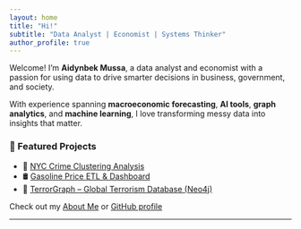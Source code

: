 ```yaml
---
layout: home
title: "Hi!"
subtitle: "Data Analyst | Economist | Systems Thinker"
author_profile: true
---
```


Welcome! I’m **Aidynbek Mussa**, a data analyst and economist with a passion for using data to drive smarter decisions in business, government, and society.

With experience spanning **macroeconomic forecasting**, **AI tools**, **graph analytics**, and **machine learning**, I love transforming messy data into insights that matter.

### 📌 Featured Projects
- 🗽 [NYC Crime Clustering Analysis](./projects/nyc-crime)
- 🛢️ [Gasoline Price ETL & Dashboard](./projects/gas-price-etl)
- 🔗 [TerrorGraph – Global Terrorism Database (Neo4j)](./projects/terrorgraph)

Check out my [About Me](./about/) or [GitHub profile](https://github.com/aidynbekmussa2000)

---
